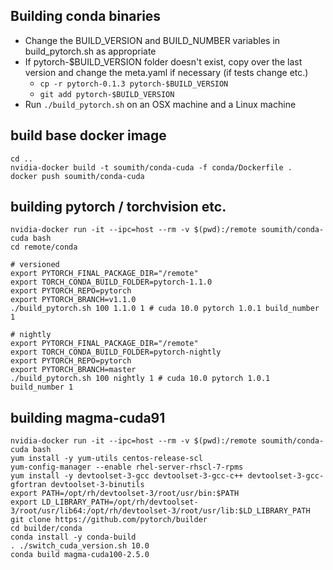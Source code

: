 ## Building conda binaries

- Change the BUILD_VERSION and BUILD_NUMBER variables in build_pytorch.sh as appropriate
- If pytorch-$BUILD_VERSION folder doesn't exist, copy over the last version and change the meta.yaml if necessary (if tests change etc.)
  - `cp -r pytorch-0.1.3 pytorch-$BUILD_VERSION`
  - `git add pytorch-$BUILD_VERSION`
- Run `./build_pytorch.sh` on an OSX machine and a Linux machine

## build base docker image

```
cd ..
nvidia-docker build -t soumith/conda-cuda -f conda/Dockerfile .
docker push soumith/conda-cuda
```

## building pytorch / torchvision etc.

```
nvidia-docker run -it --ipc=host --rm -v $(pwd):/remote soumith/conda-cuda bash
cd remote/conda

# versioned
export PYTORCH_FINAL_PACKAGE_DIR="/remote"
export TORCH_CONDA_BUILD_FOLDER=pytorch-1.1.0
export PYTORCH_REPO=pytorch
export PYTORCH_BRANCH=v1.1.0
./build_pytorch.sh 100 1.1.0 1 # cuda 10.0 pytorch 1.0.1 build_number 1

# nightly
export PYTORCH_FINAL_PACKAGE_DIR="/remote"
export TORCH_CONDA_BUILD_FOLDER=pytorch-nightly
export PYTORCH_REPO=pytorch
export PYTORCH_BRANCH=master
./build_pytorch.sh 100 nightly 1 # cuda 10.0 pytorch 1.0.1 build_number 1

```


## building magma-cuda91

```
nvidia-docker run -it --ipc=host --rm -v $(pwd):/remote soumith/conda-cuda bash
yum install -y yum-utils centos-release-scl
yum-config-manager --enable rhel-server-rhscl-7-rpms
yum install -y devtoolset-3-gcc devtoolset-3-gcc-c++ devtoolset-3-gcc-gfortran devtoolset-3-binutils
export PATH=/opt/rh/devtoolset-3/root/usr/bin:$PATH
export LD_LIBRARY_PATH=/opt/rh/devtoolset-3/root/usr/lib64:/opt/rh/devtoolset-3/root/usr/lib:$LD_LIBRARY_PATH
git clone https://github.com/pytorch/builder
cd builder/conda
conda install -y conda-build
. ./switch_cuda_version.sh 10.0
conda build magma-cuda100-2.5.0
```
